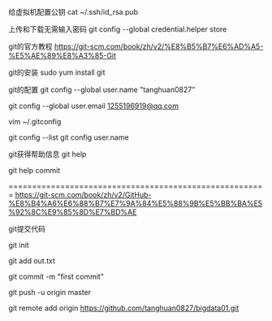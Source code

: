 给虚拟机配置公钥
cat ~/.ssh/id_rsa.pub

上传和下载无需输入密码
git config --global credential.helper store

git的官方教程
https://git-scm.com/book/zh/v2/%E8%B5%B7%E6%AD%A5-%E5%AE%89%E8%A3%85-Git

git的安装
sudo yum install git

git的配置
git config --global user.name "tanghuan0827"

git config --global user.email 1255196919@qq.com

 vim ~/.gitconfig

git config --list
git config user.name

git获得帮助信息
git help

git help commit

=======================================================
https://git-scm.com/book/zh/v2/GitHub-%E8%B4%A6%E6%88%B7%E7%9A%84%E5%88%9B%E5%BB%BA%E5%92%8C%E9%85%8D%E7%BD%AE

git提交代码

git init

git add out.txt 

git commit -m "first commit"

git push -u origin master

git remote add origin https://github.com/tanghuan0827/bigdata01.git 






